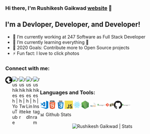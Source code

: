 ### Hi there, I'm Rushikesh Gaikwad [website] 👋

## I'm a Devloper, Developer, and Developer!
- 🔭 I’m currently working at 247 Software as Full Stack Developer
- 🌱 I’m currently learning everything 🤣
- 🥅 2020 Goals: Contribute more to Open Source projects
- ⚡ Fun fact: I love to click photos

### Connect with me:

[<img align="left" alt="rushikeshgaikwad.in" width="22px" src="https://raw.githubusercontent.com/iconic/open-iconic/master/svg/globe.svg" />][website]
[<img align="left" alt="rushikesh | YouTube" width="22px" src="https://cdn.jsdelivr.net/npm/simple-icons@v3/icons/youtube.svg" />][youtube]
[<img align="left" alt="rushikesh | Twitter" width="22px" src="https://cdn.jsdelivr.net/npm/simple-icons@v3/icons/twitter.svg" />][twitter]
[<img align="left" alt="rushikesh | LinkedIn" width="22px" src="https://cdn.jsdelivr.net/npm/simple-icons@v3/icons/linkedin.svg" />][linkedin]
[<img align="left" alt="rushikesh | Instagram" width="22px" src="https://cdn.jsdelivr.net/npm/simple-icons@v3/icons/instagram.svg" />][instagram]

<br />

### Languages and Tools:

<img align="left" alt="Visual Studio Code" width="26px" src="https://raw.githubusercontent.com/github/explore/80688e429a7d4ef2fca1e82350fe8e3517d3494d/topics/visual-studio-code/visual-studio-code.png" />
<img align="left" alt="HTML5" width="26px" src="https://raw.githubusercontent.com/github/explore/80688e429a7d4ef2fca1e82350fe8e3517d3494d/topics/html/html.png" />
<img align="left" alt="CSS3" width="26px" src="https://raw.githubusercontent.com/github/explore/80688e429a7d4ef2fca1e82350fe8e3517d3494d/topics/css/css.png" />
<img align="left" alt="JavaScript" width="26px" src="https://raw.githubusercontent.com/github/explore/80688e429a7d4ef2fca1e82350fe8e3517d3494d/topics/javascript/javascript.png" />
<img align="left" alt="React" width="26px" src="https://raw.githubusercontent.com/github/explore/80688e429a7d4ef2fca1e82350fe8e3517d3494d/topics/react/react.png" />
<img align="left" alt="Node.js" width="26px" src="https://raw.githubusercontent.com/github/explore/80688e429a7d4ef2fca1e82350fe8e3517d3494d/topics/nodejs/nodejs.png" />
<img align="left" alt="MySQL" width="26px" src="https://raw.githubusercontent.com/github/explore/80688e429a7d4ef2fca1e82350fe8e3517d3494d/topics/mysql/mysql.png" />
<img align="left" alt="MongoDB" width="26px" src="https://raw.githubusercontent.com/github/explore/80688e429a7d4ef2fca1e82350fe8e3517d3494d/topics/mongodb/mongodb.png" />
<img align="left" alt="Git" width="26px" src="https://raw.githubusercontent.com/github/explore/80688e429a7d4ef2fca1e82350fe8e3517d3494d/topics/git/git.png" />
<img align="left" alt="GitHub" width="26px" src="https://raw.githubusercontent.com/github/explore/78df643247d429f6cc873026c0622819ad797942/topics/github/github.png" />
<img align="left" alt="MongoDB" width="26px" src="https://raw.githubusercontent.com/github/explore/80688e429a7d4ef2fca1e82350fe8e3517d3494d/topics/mongodb/mongodb.png" />

<br />
<br />

<summary>📊 Github Stats</summary>

<p align="center"> <img src="https://github-readme-stats.vercel.app/api?username=Rushi-kesh&show_icons=true&theme=gotham" alt="Rushikesh Gaikwad | Stats" />

</details>

[website]: https://rushikeshgaikwad.in
[twitter]: https://twitter.com/Rushikesh_2105
[youtube]: https://www.youtube.com/channel/UCnkjvZtvrVKY1XeP2m6Q3nw
[instagram]: https://www.instagram.com/rishi_1807/
[linkedin]: https://www.linkedin.com/in/rushikesh-gaikwad-205807112/

